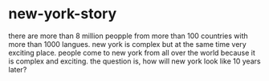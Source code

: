 # new-york-story
there are more than 8 million peopple from more than 100 countries with more than 1000 langues.
new york is complex but at the same time very exciting place.
people come to new york from all over the world because it is complex and exciting.
the question is, how will new york look like 10 years later?
